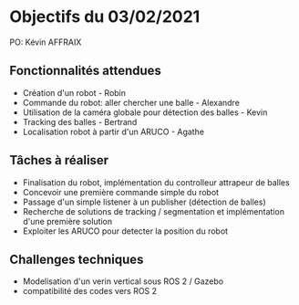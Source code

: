 # Objectifs du 03/02/2021

PO: Kévin AFFRAIX

## Fonctionnalités attendues

* Création d'un robot - Robin
* Commande du robot: aller chercher une balle - Alexandre
* Utilisation de la caméra globale pour détection des balles - Kevin
* Tracking des balles - Bertrand
* Localisation robot à partir d'un ARUCO - Agathe

## Tâches à réaliser

* Finalisation du robot, implémentation du controlleur attrapeur de balles
* Concevoir une première commande simple du robot
* Passage d'un simple listener à un publisher (détection de balles)
* Recherche de solutions de tracking / segmentation et implémentation d'une première solution
* Exploiter les ARUCO pour detecter la position du robot


## Challenges techniques

* Modelisation d'un verin vertical sous ROS 2 / Gazebo
* compatibilité des codes vers ROS 2
